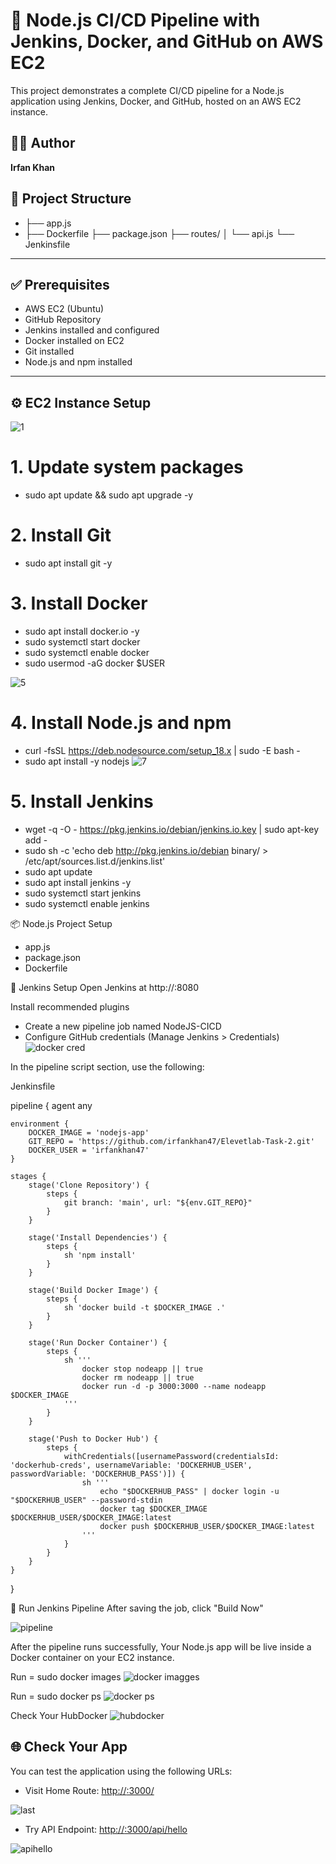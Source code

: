 # 🚀 Node.js CI/CD Pipeline with Jenkins, Docker, and GitHub on AWS EC2

This project demonstrates a complete CI/CD pipeline for a Node.js application using Jenkins, Docker, and GitHub, hosted on an AWS EC2 instance.

## 🧑‍💻 Author
**Irfan Khan**

## 📁 Project Structure

- ├── app.js
- ├── Dockerfile
├── package.json 
├── routes/ 
│ └── api.js 
└── Jenkinsfile

---

## ✅ Prerequisites

- AWS EC2 (Ubuntu)
- GitHub Repository
- Jenkins installed and configured
- Docker installed on EC2
- Git installed
- Node.js and npm installed

---

## ⚙️ EC2 Instance Setup

![1](https://github.com/user-attachments/assets/4d68ac48-98ac-48cf-8546-f29584fa5ea2)

# 1. Update system packages
- sudo apt update && sudo apt upgrade -y

# 2. Install Git
- sudo apt install git -y

# 3. Install Docker
- sudo apt install docker.io -y
- sudo systemctl start docker
- sudo systemctl enable docker
- sudo usermod -aG docker $USER
  
![5](https://github.com/user-attachments/assets/175457e3-7a56-4af7-a1e8-2ce0567acc05)

# 4. Install Node.js and npm

- curl -fsSL https://deb.nodesource.com/setup_18.x | sudo -E bash -
- sudo apt install -y nodejs
![7](https://github.com/user-attachments/assets/04c5f062-3d5f-4f34-8b6d-e4b1cd1fd3bf)

# 5. Install Jenkins
- wget -q -O - https://pkg.jenkins.io/debian/jenkins.io.key | sudo apt-key add -
- sudo sh -c 'echo deb http://pkg.jenkins.io/debian binary/ > \
    /etc/apt/sources.list.d/jenkins.list'
- sudo apt update
- sudo apt install jenkins -y
- sudo systemctl start jenkins
- sudo systemctl enable jenkins

📦 Node.js Project Setup
- app.js
- package.json
- Dockerfile

🔧 Jenkins Setup
Open Jenkins at http://<your-ec2-public-ip>:8080

Install recommended plugins
- Create a new pipeline job named NodeJS-CICD
- Configure GitHub credentials (Manage Jenkins > Credentials)
![docker cred](https://github.com/user-attachments/assets/e6d52ed4-d637-48e7-9bd9-d87255af71ff)

In the pipeline script section, use the following:

Jenkinsfile

pipeline {
    agent any

    environment {
        DOCKER_IMAGE = 'nodejs-app'
        GIT_REPO = 'https://github.com/irfankhan47/Elevetlab-Task-2.git'
        DOCKER_USER = 'irfankhan47'
    }

    stages {
        stage('Clone Repository') {
            steps {
                git branch: 'main', url: "${env.GIT_REPO}"
            }
        }

        stage('Install Dependencies') {
            steps {
                sh 'npm install'
            }
        }

        stage('Build Docker Image') {
            steps {
                sh 'docker build -t $DOCKER_IMAGE .'
            }
        }

        stage('Run Docker Container') {
            steps {
                sh '''
                    docker stop nodeapp || true
                    docker rm nodeapp || true
                    docker run -d -p 3000:3000 --name nodeapp $DOCKER_IMAGE
                '''
            }
        }

        stage('Push to Docker Hub') {
            steps {
                withCredentials([usernamePassword(credentialsId: 'dockerhub-creds', usernameVariable: 'DOCKERHUB_USER', passwordVariable: 'DOCKERHUB_PASS')]) {
                    sh '''
                        echo "$DOCKERHUB_PASS" | docker login -u "$DOCKERHUB_USER" --password-stdin
                        docker tag $DOCKER_IMAGE $DOCKERHUB_USER/$DOCKER_IMAGE:latest
                        docker push $DOCKERHUB_USER/$DOCKER_IMAGE:latest
                    '''
                }
            }
        }
    }
}

🚀 Run Jenkins Pipeline
After saving the job, click "Build Now"

![pipeline](https://github.com/user-attachments/assets/1abf0844-6ac1-4cc8-a7ce-b64c8bc86d9d)

After the pipeline runs successfully,
Your Node.js app will be live inside a Docker container on your EC2 instance.

Run = sudo docker images 
![docker imagges](https://github.com/user-attachments/assets/348320e5-74d3-4e67-a92b-4011c7a7753d)

Run = sudo docker ps
![docker ps](https://github.com/user-attachments/assets/a5a2045a-18ec-42f2-933d-bdc3e28fa6ac)

Check Your HubDocker
![hubdocker](https://github.com/user-attachments/assets/2eaa1637-246c-4227-af2e-a289012ee42d)

## 🌐 Check Your App
You can test the application using the following URLs:

- Visit Home Route: [http://<your-ec2-ip>:3000/](http://<your-ec2-ip>:3000/)

![last](https://github.com/user-attachments/assets/276fc5d0-a456-4166-9a63-38d0a323aff0)

- Try API Endpoint: [http://<your-ec2-ip>:3000/api/hello](http://<your-ec2-ip>:3000/api/hello)

![apihello](https://github.com/user-attachments/assets/1ee07995-4482-4538-b160-bc2fe57161a9)

